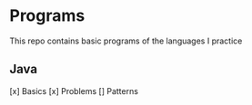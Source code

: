 # Programs

This repo contains basic programs of the languages I practice

## Java
[x] Basics
[x] Problems
[] Patterns
